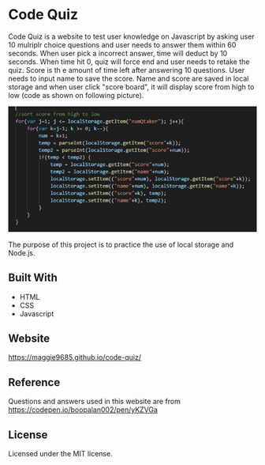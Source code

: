 # Code Quiz

Code Quiz is a website to test user knowledge on Javascript by asking user 10 mulriplr choice questions and user needs to answer them within 60 seconds. When user pick a incorrect answer, time will deduct by 10 seconds. When time hit 0, quiz will force end and user needs to retake the quiz. Score is th e amount of time left after answering 10 questions. User needs to input name to save the score. Name and score are saved in local storage and when user click "score board", it will display score from high to low (code as shown on following picture).

![Screenshot](assets/Capture.JPG)

The purpose of this project is to practice the use of local storage and Node.js. 

## Built With
* HTML
* CSS
* Javascript

## Website
https://maggie9685.github.io/code-quiz/

## Reference
Questions and answers used in this website are from https://codepen.io/boopalan002/pen/yKZVGa 

## License
Licensed under the MIT license.
